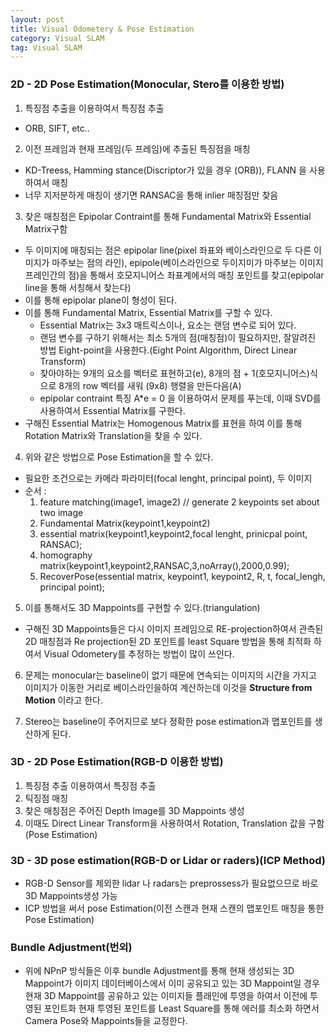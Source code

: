 ```yaml
---
layout: post
title: Visual Odometery & Pose Estimation
category: Visual SLAM
tag: Visual SLAM
---
```


### 2D - 2D Pose Estimation(Monocular, Stero를 이용한 방법)

1. 특징점 추출을 이용하여서 특징점 추출
 - ORB, SIFT, etc..

2. 이전 프레임과 현재 프레임(두 프레임)에 추출된 특징점을 매칭
 - KD-Treess, Hamming stance(Discriptor가 있을 경우 (ORB)), FLANN 을 사용하여서 매칭
 - 너무 지저분하게 매칭이 생기면 RANSAC을 통해 inlier 매칭점만 찾음

3. 찾은 매칭점은 Epipolar Contraint를 통해 Fundamental Matrix와 Essential Matrix구함
 - 두 이미지에 매칭되는 점은 epipolar line(pixel 좌표와 베이스라인으로 두 다른 이미지가 마주보는 점의 라인), epipole(베이스라인으로 두이지미가 마주보는 이미지 프레인간의 점)을 통해서 호모지니어스 좌표계에서의 매칭 포인트를 찾고(epipolar line을 통해 서칭해서 찾는다)
 - 이를 통해 epipolar plane이 형성이 된다.
 - 이를 통해 Fundamental Matrix, Essential Matrix를 구할 수 있다.
   - Essential Matrix는 3x3 매트릭스이나, 요소는 랜덤 변수로 되어 있다.
   - 랜덤 변수를 구하기 위해서는 최소 5개의 점(매칭점)이 필요하지만, 잘알려진 방법 Eight-point을 사용한다.(Eight Point Algorithm, Direct Linear Transform)
   - 찾아야하는 9개의 요소를 벡터로 표현하고(e), 8개의 점 + 1(호모지니어스)식으로 8개의 row 벡터를 새워 (9x8) 행렬을 만든다음(A)
   - epipolar contraint 특징 A*e = 0 을 이용하여서 문제를 푸는데, 이때 SVD를 사용하여서 Essential Matrix를 구한다.
 - 구해진 Essential Matrix는 Homogenous Matrix를 표현을 하여 이를 통해 Rotation Matrix와 Translation을 찾을 수 있다.

4. 위와 같은 방법으로 Pose Estimation을 할 수 있다.
 - 필요한 조건으로는 카메라 파라미터(focal lenght, principal point), 두 이미지
 - 순서 :
    1. feature matching(image1, image2) // generate 2 keypoints set about two image
    2. Fundamental Matrix(keypoint1,keypoint2)
    3. essential matrix(keypoint1,keypoint2,focal lenght, prinicpal point, RANSAC);
    4. homography matrix(keypoint1,keypoint2,RANSAC,3,noArray(),2000,0.99);
    5. RecoverPose(essential matrix, keypoint1, keypoint2, R, t, focal_lengh, principal point);

5. 이를 통해서도 3D Mappoints를 구현할 수 있다.(triangulation)
  - 구해진 3D Mappoints들은 다시 이미지 프레임으로 RE-projection하여서 관측된 2D 매칭점과 Re projection된 2D 포인트를 least Square 방법을 통해 최적화 하여서 Visual Odometery를 추정하는 방법이 많이 쓰인다.

6. 문제는 monocular는 baseline이 없기 때문에 연속되는 이미지의 시간을 가지고 이미지가 이동한 거리로 베이스라인을하여 계산하는데 이것을 **Structure from Motion** 이라고 한다.

7. Stereo는 baseline이 주어지므로 보다 정확한 pose estimation과 맵포인트를 생산하게 된다.

### 3D - 2D Pose Estimation(RGB-D 이용한 방법)

1. 특징점 추출 이용하여서 특징점 추출
2. 틱징점 매칭
3. 찾은 매칭점은 주어진 Depth Image를 3D Mappoints 생성
4. 이때도 Direct Linear Transform을 사용하여서 Rotation, Translation 값을 구함(Pose Estimation)

### 3D - 3D pose estimation(RGB-D or Lidar or raders)(ICP Method)

- RGB-D Sensor를 제외한 lidar 나 radars는 preprossess가 필요없으므로 바로 3D Mappoints생성 가능
- ICP 방법을 써서 pose Estimation(이전 스캔과 현재 스캔의 맵포인트 매칭을 통한 Pose Estimation)


### Bundle Adjustment(번외)

- 위에 NPnP 방식들은 이후 bundle Adjustment를 통해 현재 생성되는 3D Mappoint가 이미지 데이터베이스에서 이미 공유되고 있는 3D Mappoint일 경우 현재 3D Mappoint를 공유하고 있는 이미지들 플래인에 투영을 하여서 이전에 투영된 포인트화 현재 투영된 포인트를 Least Square를 통해 에러를 최소화 하면서 Camera Pose와 Mappoints들을 교정한다.
